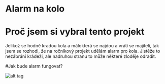# Alarm na kolo



# Proč jsem si vybral tento projekt
Jelikož se hodně kradou kola a málokterá se najdou a vrátí se majiteli, tak jsem se rozhodl, že na ročníkový projekt udělám alarm pro kola. Jistěže to nezábrání krádeži, ale nadruhou stranu to může některé zloděje odradit.

#Jak bude alarm fungovat?

![alt tag](https://im9.cz/iR/importprodukt-orig/008/0087ddcb215cc74a89fc4a97f06bac7a.jpg)
